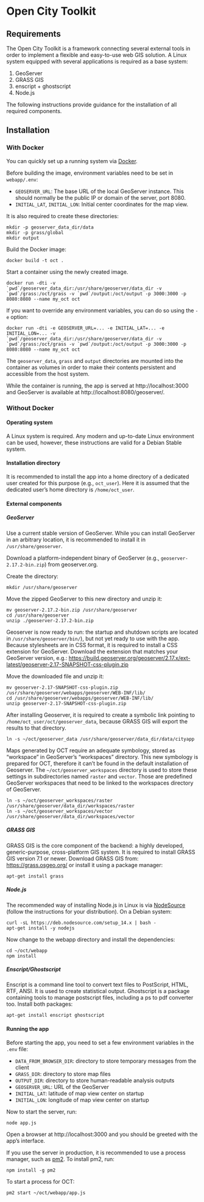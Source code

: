 # Open City Toolkit

## Requirements

The Open City Toolkit is a framework connecting several external tools in order to implement a flexible and easy-to-use web GIS solution. A Linux system equipped with several applications is required as a base system:

1. GeoServer
1. GRASS GIS
1. enscript + ghostscript
1. Node.js

The following instructions provide guidance for the installation of all required components.

## Installation

### With Docker

You can quickly set up a running system via [Docker](https://docs.docker.com/).

Before building the image, environment variables need to be set in `webapp/.env`:
- `GEOSERVER_URL`: The base URL of the local GeoServer instance. This should normally be the public IP or domain of the server, port 8080.
- `INITIAL_LAT`, `INITIAL_LON`: Initial center coordinates for the map view.

It is also required to create these directories:
```
mkdir -p geoserver_data_dir/data
mkdir -p grass/global
mkdir output
```

Build the Docker image:
```
docker build -t oct .
```

Start a container using the newly created image.
```
docker run -dti -v `pwd`/geoserver_data_dir:/usr/share/geoserver/data_dir -v `pwd`/grass:/oct/grass -v `pwd`/output:/oct/output -p 3000:3000 -p 8080:8080 --name my_oct oct
```

If you want to override any environment variables, you can do so using the `-e` option:
```
docker run -dti -e GEOSERVER_URL=... -e INITIAL_LAT=... -e INITIAL_LON=... -v `pwd`/geoserver_data_dir:/usr/share/geoserver/data_dir -v `pwd`/grass:/oct/grass -v `pwd`/output:/oct/output -p 3000:3000 -p 8080:8080 --name my_oct oct
```

The `geoserver_data`, `grass` and `output` directories are mounted into the container as volumes in order to make their contents persistent and accessible from the host system.

While the container is running, the app is served at http://localhost:3000 and GeoServer is available at http://localhost:8080/geoserver/.

### Without Docker

#### Operating system

A Linux system is required. Any modern and up-to-date Linux environment can be used, however, these instructions are valid for a Debian Stable system.

#### Installation directory

It is recommended to install the app into a home directory of a dedicated user created for this purpose (e.g., `oct_user`). Here it is assumed that the dedicated user’s home directory is `/home/oct_user`.

#### External components

##### GeoServer

Use a current stable version of GeoServer. While you can install GeoServer in an arbitrary location, it is recommended to install it in `/usr/share/geoserver`.

Download a platform-independent binary of GeoServer (e.g., `geoserver-2.17.2-bin.zip`) from geoserver.org.

Create the directory:
```
mkdir /usr/share/geoserver
```

Move the zipped GeoServer to this new directory and unzip it:
```
mv geoserver-2.17.2-bin.zip /usr/share/geoserver
cd /usr/share/geoserver
unzip ./geoserver-2.17.2-bin.zip
```

Geoserver is now ready to run: the startup and shutdown scripts are located in `/usr/share/geoserver/bin/`), but not yet ready to use with the app. Because stylesheets are in CSS format, it is required to install a CSS extension for GeoServer. Download the extension that matches your GeoServer version, e.g.: https://build.geoserver.org/geoserver/2.17.x/ext-latest/geoserver-2.17-SNAPSHOT-css-plugin.zip

Move the downloaded file and unzip it:
```
mv geoserver-2.17-SNAPSHOT-css-plugin.zip /usr/share/geoserver/webapps/geoserver/WEB-INF/lib/
cd /usr/share/geoserver/webapps/geoserver/WEB-INF/lib/
unzip geoserver-2.17-SNAPSHOT-css-plugin.zip
```

After installing Geoserver, it is required to create a symbolic link pointing to `/home/oct_user/oct/geoserver_data`, because GRASS GIS will export the results to that directory.
```
ln -s ~/oct/geoserver_data /usr/share/geoserver/data_dir/data/cityapp
```

Maps generated by OCT require an adequate symbology, stored as “workspace” in GeoServer’s “workspaces” directory. This new symbology is prepared for OCT, therefore it can’t be found in the default installation of Geoserver. The `~/oct/geoserver_workspaces` directory is used to store these settings in subdirectories named `raster` and `vector`. Those are predefined GeoServer workspaces that need to be linked to the workspaces directory of GeoServer.
```
ln -s ~/oct/geoserver_workspaces/raster /usr/share/geoserver/data_dir/workspaces/raster
ln -s ~/oct/geoserver_workspaces/vector /usr/share/geoserver/data_dir/workspaces/vector
```

##### GRASS GIS

GRASS GIS is the core component of the backend: a highly developed, generic-purpose, cross-platform GIS system. It is required to install GRASS GIS version 7.1 or newer. Download GRASS GIS from: https://grass.osgeo.org/ or install it using a package manager:
```
apt-get install grass
```

##### Node.js

The recommended way of installing Node.js in Linux is via [NodeSource](https://github.com/nodesource/distributions) (follow the instructions for your distribution). On a Debian system:
```
curl -sL https://deb.nodesource.com/setup_14.x | bash -
apt-get install -y nodejs
```

Now change to the webapp directory and install the dependencies:
```
cd ~/oct/webapp
npm install
```

##### Enscript/Ghostscript

Enscript is a command line tool to convert text files to PostScript, HTML, RTF, ANSI. It is used to create statistical output.
Ghostscript is a package containing tools to manage postscript files, including a ps to pdf converter too.
Install both packages:
```
apt-get install enscript ghostscript
```

#### Running the app

Before starting the app, you need to set a few environment variables in the `.env` file:
- `DATA_FROM_BROWSER_DIR`: directory to store temporary messages from the client
- `GRASS_DIR`: directory to store map files
- `OUTPUT_DIR`: directory to store human-readable analysis outputs
- `GEOSERVER_URL`: URL of the GeoServer
- `INITIAL_LAT`: latitude of map view center on startup
- `INITIAL_LON`: longitude of map view center on startup

Now to start the server, run:
```
node app.js
```

Open a browser at http://localhost:3000 and you should be greeted with the app’s interface.

If you use the server in production, it is recommended to use a process manager, such as [pm2](https://pm2.keymetrics.io/). To install pm2, run:
```
npm install -g pm2
```
To start a process for OCT:
```
pm2 start ~/oct/webapp/app.js
```
